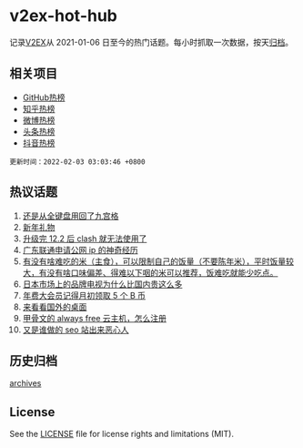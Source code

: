# v2ex-hot-hub

 记录[V2EX](https://www.v2ex.com/)从 2021-01-06 日至今的热门话题。每小时抓取一次数据，按天[归档](archives)。
 
 ## 相关项目

- [GitHub热榜](https://github.com/snaildev/github-hot-hub)
- [知乎热榜](https://github.com/snaildev/zhihu-hot-hub)
- [微博热榜](https://github.com/snaildev/weibo-hot-hub)
- [头条热榜](https://github.com/snaildev/toutiao-hot-hub)
- [抖音热榜](https://github.com/snaildev/douyin-hot-hub)


 `更新时间：2022-02-03 03:03:46 +0800`

## 热议话题

1. [还是从全键盘用回了九宫格](https://www.v2ex.com/t/831638)
1. [新年礼物](https://www.v2ex.com/t/831639)
1. [升级完 12.2 后 clash 就无法使用了](https://www.v2ex.com/t/831648)
1. [广东联通申请公网 ip 的神奇经历](https://www.v2ex.com/t/831649)
1. [有没有啥难吃的米（主食），可以限制自己的饭量（不要陈年米），平时饭量较大，有没有啥口味偏差、得难以下咽的米可以推荐，饭难吃就能少吃点。](https://www.v2ex.com/t/831695)
1. [日本市场上的品牌电视为什么比国内贵这么多](https://www.v2ex.com/t/831670)
1. [年费大会员记得月初领取 5 个 B 币](https://www.v2ex.com/t/831644)
1. [来看看国外的桌面](https://www.v2ex.com/t/831641)
1. [甲骨文的 always free 云主机，怎么注册](https://www.v2ex.com/t/831642)
1. [又是谁做的 seo 站出来恶心人](https://www.v2ex.com/t/831664)

## 历史归档

[archives](archives)

## License

See the [LICENSE](LICENSE) file for license rights and limitations (MIT).
